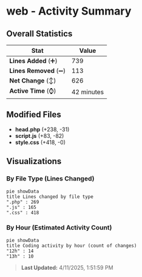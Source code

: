 # web - Activity Summary 

## Overall Statistics

| Stat                   | Value                                                             |
| ---------------------- | ----------------------------------------------------------------- |
| **Lines Added** (➕)   | 739                                          |
| **Lines Removed** (➖) | 113                                        |
| **Net Change** (↕)    | 626                |
| **Active Time** (⌚)   | 42 minutes |


## Modified Files
- **head.php** (+238, -31)
- **script.js** (+83, -82)
- **style.css** (+418, -0)

## Visualizations

### By File Type (Lines Changed)

```mermaid
pie showData
title Lines changed by file type
".php" : 269
".js" : 165
".css" : 418
```

### By Hour (Estimated Activity Count)

```mermaid
pie showData
title Coding activity by hour (count of changes)
"12h" : 14
"13h" : 10
```


> **Last Updated:** 4/11/2025, 1:51:59 PM
